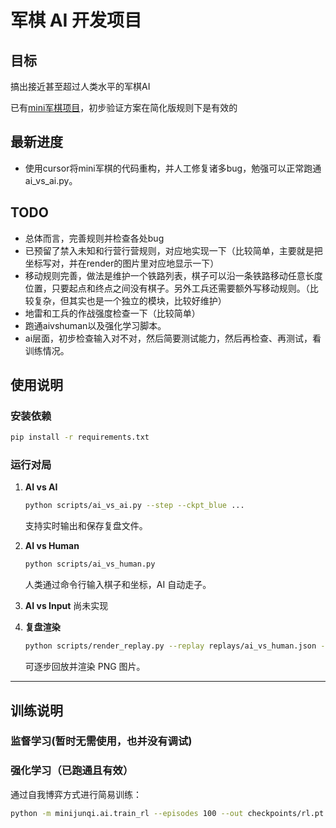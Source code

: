 
# 军棋 AI 开发项目

## 目标
   搞出接近甚至超过人类水平的军棋AI

   已有[mini军棋项目](https://github.com/fuhongxue00/minijunqi_project)，初步验证方案在简化版规则下是有效的

## 最新进度
- 使用cursor将mini军棋的代码重构，并人工修复诸多bug，勉强可以正常跑通ai_vs_ai.py。


## TODO
- 总体而言，完善规则并检查各处bug
- 已预留了禁入未知和行营行营规则，对应地实现一下（比较简单，主要就是把坐标写对，并在render的图片里对应地显示一下）
- 移动规则完善，做法是维护一个铁路列表，棋子可以沿一条铁路移动任意长度位置，只要起点和终点之间没有棋子。另外工兵还需要额外写移动规则。（比较复杂，但其实也是一个独立的模块，比较好维护）
- 地雷和工兵的作战强度检查一下（比较简单）
- 跑通aivshuman以及强化学习脚本。
- ai层面，初步检查输入对不对，然后简要测试能力，然后再检查、再测试，看训练情况。




## 使用说明

### 安装依赖

```bash
pip install -r requirements.txt
```

### 运行对局

1. **AI vs AI**

   ```bash
   python scripts/ai_vs_ai.py --step --ckpt_blue ...
   ```

   支持实时输出和保存复盘文件。

2. **AI vs Human**

   ```bash
   python scripts/ai_vs_human.py 
   ```

   人类通过命令行输入棋子和坐标，AI 自动走子。

3. **AI vs Input**
 尚未实现


4. **复盘渲染**

   ```bash
   python scripts/render_replay.py --replay replays/ai_vs_human.json --step
   ```

   可逐步回放并渲染 PNG 图片。


---

## 训练说明

### 监督学习(暂时无需使用，也并没有调试)


### 强化学习（已跑通且有效）

通过自我博弈方式进行简易训练：

```bash
python -m minijunqi.ai.train_rl --episodes 100 --out checkpoints/rl.pt
```



